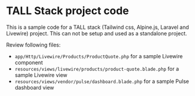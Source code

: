 # TALL Stack project code

This is a sample code for a TALL stack (Tailwind css, Alpine.js, Laravel and Livewire) project. This can not be setup
and used as a standalone project.

Review following files:

- `app/Http/Livewire/Products/ProductQuote.php` for a sample Livewire component
- `resources/views/livewire/products/product-quote.blade.php` for a sample Livewire view
- `resources/views/vendor/pulse/dashboard.blade.php` for a sample Pulse dashboard view
